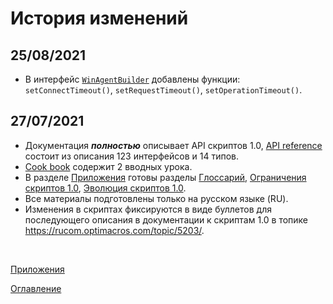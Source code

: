 # История изменений

## 25/08/2021
* В интерфейс [`WinAgentBuilder`](../API/winAgent.md#WinAgentBuilder) добавлены функции: `setConnectTimeout()`, `setRequestTimeout()`, `setOperationTimeout()`.

## 27/07/2021

* Документация ***полностью*** описывает API скриптов 1.0, [API reference](../API/API.md) состоит из описания 123 интерфейсов и 14 типов.
* [Cook book](../cookBook/cookBook.md) содержит 2 вводных урока.
* В разделе [Приложения](appendix.md) готовы разделы [Глоссарий](glossary.md), [Ограничения скриптов 1.0](constraints.md), [Эволюция скриптов 1.0](evolution.md).
* Все материалы подготовлены только на русском языке (RU).
* Изменения в скриптах фиксируются в виде буллетов для последующего описания в документации к скриптам 1.0 в топике https://rucom.optimacros.com/topic/5203/.

&nbsp;

[Приложения](appendix.md)

[Оглавление](../README.md)
